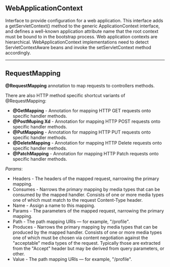 ## WebApplicationContext

Interface to provide configuration for a web application.
This interface adds a getServletContext() method to the generic ApplicationContext interface, and defines a well-known application attribute name that the root context must be bound to in the bootstrap process.
Web application contexts are hierarchical.
WebApplicationContext implementations need to detect ServletContextAware beans and invoke the setServletContext method accordingly.

---
## RequestMapping

**@RequestMapping** annotation to map requests to controllers methods.

There are also HTTP method specific shortcut variants of @RequestMapping:
- **@GetMapping** - Annotation for mapping HTTP GET requests onto specific handler methods.
- **@PostMuping Xd** - Annotation for mapping HTTP POST requests onto specific handler methods.
- **@PutMapping** - Annotation for mapping HTTP PUT requests onto specific handler methods.
- **@DeleteMapping** - Annotation for mapping HTTP Delete requests onto specific handler methods.
- **@PatchMapping** - Annotation for mapping HTTP Patch requests onto specific handler methods.

*Params*:
- Headers - The headers of the mapped request, narrowing the primary mapping.
- Consumes - Narrows the primary mapping by media types that can be consumed by the mapped handler. Consists of one or more media types one of which must match to the request Content-Type header. 
- Name - Assign a name to this mapping.
- Params - The parameters of the mapped request, narrowing the primary mapping.
- Path - The path mapping URIs — for example, "/profile".
- Produces - Narrows the primary mapping by media types that can be produced by the mapped handler. Consists of one or more media types one of which must be chosen via content negotiation against the "acceptable" media types of the request. Typically those are extracted from the "Accept" header but may be derived from query parameters, or other.
- Value - The path mapping URIs — for example, "/profile".